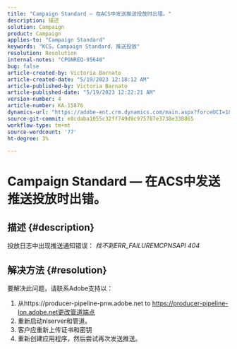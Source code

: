 ```yaml
---
title: "Campaign Standard — 在ACS中发送推送投放时出错。"
description: 描述
solution: Campaign
product: Campaign
applies-to: "Campaign Standard"
keywords: "KCS，Campaign Standard，推送投放"
resolution: Resolution
internal-notes: "CPGNREQ-95648"
bug: false
article-created-by: Victoria Barnato
article-created-date: "5/19/2023 12:18:12 AM"
article-published-by: Victoria Barnato
article-published-date: "5/19/2023 12:22:21 AM"
version-number: 4
article-number: KA-15876
dynamics-url: "https://adobe-ent.crm.dynamics.com/main.aspx?forceUCI=1&pagetype=entityrecord&etn=knowledgearticle&id=96512a9e-daf5-ed11-8848-6045bd006268"
source-git-commit: e8cdaba1055c32ff749d9c975787e3738e338865
workflow-type: tm+mt
source-wordcount: '77'
ht-degree: 3%

---
```


# Campaign Standard — 在ACS中发送推送投放时出错。

## 描述 {#description}


投放日志中出现推送通知错误： *找不到ERR_FAILUREMCPNSAPI 404*


## 解决方法 {#resolution}


要解决此问题，请联系Adobe支持以：

1. 从https://producer-pipeline-pnw.adobe.net to https://producer-pipeline-lon.adobe.net更改管道端点
2. 重新启动nlserver和管道。
3. 客户应重新上传证书和密钥
4. 重新创建应用程序，然后尝试再次发送推送。

